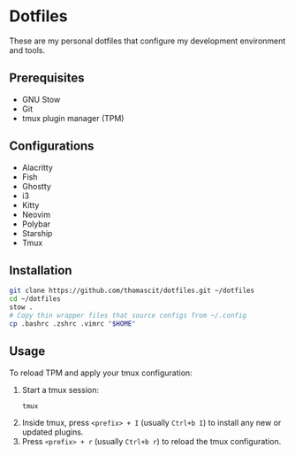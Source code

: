 # Dotfiles

These are my personal dotfiles that configure my development environment and tools.

## Prerequisites

- GNU Stow
- Git
- tmux plugin manager (TPM)

## Configurations

- Alacritty
- Fish
- Ghostty
- i3
- Kitty
- Neovim
- Polybar
- Starship
- Tmux

## Installation

```sh
git clone https://github.com/thomascit/dotfiles.git ~/dotfiles
cd ~/dotfiles
stow .
# Copy thin wrapper files that source configs from ~/.config
cp .bashrc .zshrc .vimrc "$HOME"
```

## Usage

To reload TPM and apply your tmux configuration:

1. Start a tmux session:
   ```sh
   tmux
   ```
2. Inside tmux, press `<prefix> + I` (usually `Ctrl+b I`) to install any new or updated plugins.
3. Press `<prefix> + r` (usually `Ctrl+b r`) to reload the tmux configuration.
